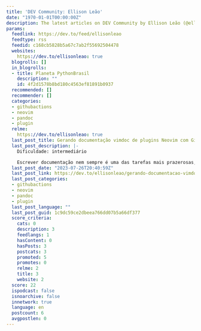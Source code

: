 ```yaml
---
title: 'DEV Community: Ellison Leão'
date: "1970-01-01T00:00:00Z"
description: The latest articles on DEV Community by Ellison Leão (@ellisonleao).
params:
  feedlink: https://dev.to/feed/ellisonleao
  feedtype: rss
  feedid: c168cb5828b5a67c7ab2f55692504478
  websites:
    https://dev.to/ellisonleao: true
  blogrolls: []
  in_blogrolls:
  - title: Planeta PythonBrasil
    description: ""
    id: 4f2d1578b8bd180c4563ef81891b0937
  recommended: []
  recommender: []
  categories:
  - githubactions
  - neovim
  - pandoc
  - plugin
  relme:
    https://dev.to/ellisonleao: true
  last_post_title: Gerando documentação vimdoc de plugins Neovim com Github Actions
  last_post_description: |-
    Dificuldade: intermediário

    Escrever documentação nem sempre é uma das tarefas mais prazerosas, mas ter uma boa documentação nos nossos projetos é o que realmente faz diferença. Ainda mais
  last_post_date: "2023-07-26T20:40:59Z"
  last_post_link: https://dev.to/ellisonleao/gerando-documentacao-vimdoc-de-plugins-neovim-com-github-actions-22if
  last_post_categories:
  - githubactions
  - neovim
  - pandoc
  - plugin
  last_post_language: ""
  last_post_guid: 1c9dc59ce2dbeea766dd07b5a66df377
  score_criteria:
    cats: 0
    description: 3
    feedlangs: 1
    hasContent: 0
    hasPosts: 3
    postcats: 3
    promoted: 5
    promotes: 0
    relme: 2
    title: 3
    website: 2
  score: 22
  ispodcast: false
  isnoarchive: false
  innetwork: true
  language: en
  postcount: 6
  avgpostlen: 0
---
```

